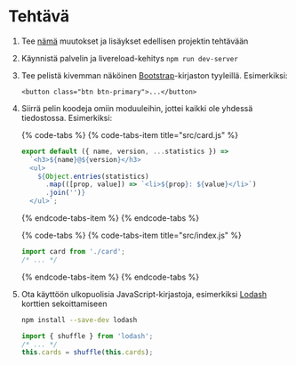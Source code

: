 # Tehtävä

1. Tee [nämä](https://github.com/ArnoSaine/npm-package-expert/compare/webpack) muutokset ja lisäykset edellisen projektin tehtävään
2. Käynnistä palvelin ja livereload-kehitys `npm run dev-server` 
3. Tee pelistä kivemman näköinen [Bootstrap](https://getbootstrap.com/)-kirjaston tyyleillä. Esimerkiksi:

   ```markup
   <button class="btn btn-primary">...</button>
   ```

4. Siirrä pelin koodeja omiin moduuleihin, jottei kaikki ole yhdessä tiedostossa. Esimerkiksi:

   {% code-tabs %}
   {% code-tabs-item title="src/card.js" %}
   ```javascript
   export default ({ name, version, ...statistics }) => 
     `<h3>${name}@${version}</h3>
     <ul>
       ${Object.entries(statistics)
         .map(([prop, value]) => `<li>${prop}: ${value}</li>`)
         .join('')}
     </ul>`;
   ```
   {% endcode-tabs-item %}
   {% endcode-tabs %}

   {% code-tabs %}
   {% code-tabs-item title="src/index.js" %}
   ```javascript
   import card from './card';
   /* ... */
   ```
   {% endcode-tabs-item %}
   {% endcode-tabs %}

5. Ota käyttöön ulkopuolisia JavaScript-kirjastoja, esimerkiksi [Lodash](https://lodash.com/) korttien sekoittamiseen

   ```bash
   npm install --save-dev lodash
   ```

   ```javascript
   import { shuffle } from 'lodash';
   /* ... */
   this.cards = shuffle(this.cards);
   ```



